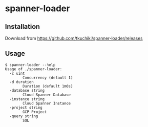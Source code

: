 # spanner-loader

## Installation

Download from https://github.com/tkuchiki/spanner-loader/releases

## Usage

```console
$ spanner-loader --help
Usage of ./spanner-loader:
  -c uint
        Concurrency (default 1)
  -d duration
        Duration (default 1m0s)
  -database string
        Cloud Spanner Database
  -instance string
        Cloud Spanner Instance
  -project string
        GCP Project
  -query string
        SQL
```
